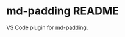 # md-padding README

VS Code plugin for [md-padding][md-padding].

[md-padding]: https://github.com/harttle/md-padding
